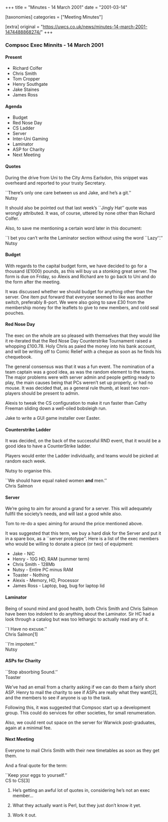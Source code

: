 +++
title = "Minutes - 14 March 2001"
date = "2001-03-14"

[taxonomies]
categories = ["Meeting Minutes"]

[extra]
original = "https://uwcs.co.uk/news/minutes-14-march-2001-1474488868274/"
+++

### Compsoc Exec Minnits - 14 March 2001

#### Present

  - Richard Colfer
  - Chris Smith
  - Tom Cropper
  - Henry Southgate
  - Jake Staines
  - James Ross

#### Agenda

  - Budget
  - Red Nose Day
  - CS Ladder
  - Server
  - Inter-Uni Gaming
  - Laminator
  - ASP for Charity
  - Next Meeting

#### Quotes

During the drive from Uni to the City Arms Earlsdon, this snippet was overheard and reported to your trusty Secretary.

\`\`There’s only one care between us and Jake, and he’s a git.’’  
Nutsy

It should also be pointed out that last week’s \`\`Jingly Hat’’ quote was wrongly attributed. It was, of course, uttered by none other than Richard Colfer.

Also, to save me mentioning a certain word later in this document:

\`\`I bet you can’t write the Laminator section without using the word \`\`Lazy’‘.’’  
Nutsy

#### Budget

With regards to the capital budget form, we have decided to go for a thousand (£1000) pounds, as this will buy us a stonking great server. The form is due on Friday, so Alexis and Richard are to go back to Uni and do the form after the meeting.

It was discussed whether we should budget for anything other than the server. One item put forward that everyone seemed to like was another switch, preferably 8-port. We were also going to save £30 from the membership money for the leaflets to give to new members, and cold seal pouches.

#### Red Nose Day

The exec on the whole are so pleased with themselves that they would like it re-iterated that the Red Nose Day Counterstrike Tournament raised a whopping £100.78. Holy Chris as paied the money into his bank account, and will be writing off to Comic Relief with a cheque as soon as he finds his chequebook.

The general consensus was that it was a fun event. The nomination of a team captain was a good idea, as was the random element to the teams. The major problems were with server admin and people getting ready to play, the main causes being that PCs weren’t set up properly, or had no mouse. It was decided that, as a general rule thumb, at least two non-players should be present to admin.

Alexis to tweak the CS configuration to make it run faster than Cathy Freeman sliding down a well-oiled bobsleigh run.

Jake to write a GUI game installer over Easter.

#### Counterstrike Ladder

It was decided, on the back of the successful RND event, that it would be a good idea to have a CounterStrike ladder.

Players would enter the Ladder individually, and teams would be picked at random each week.

Nutsy to organise this.

\`\`We should have equal naked women **and** men.’’  
Chris Salmon

#### Server

We’re going to aim for around a grand for a server. This will adequately fullfil the society’s needs, and will last a good while also.

Tom to re-do a spec aiming for around the price mentioned above.

It was suggested that this term, we buy a hard disk for the Server and put it in a spare box, as a \`\`server prototype’’. Here is a list of the exec members who would be willing to donate a piece (or two) of equipment:

  - Jake - NIC
  - Henry - 10G HD, RAM (summer term)
  - Chris Smith - 128Mb
  - Nutsy - Entire PC minus RAM
  - Toaster - Nothing
  - Alexis - Memory, HD, Processor
  - James Ross - Laptop, bag, bug for laptop lid

#### Laminator

Being of sound mind and good health, both Chris Smith and Chris Salmon have been too indolent to do anything about the Laminator. Sir HC had a look through a catalog but was too lethargic to actually read any of it.

\`\`I Have no excuse.’’  
Chris Salmon\[1\]

\`\`I’m impotent.’’  
Nutsy

#### ASPs for Charity

\`\`Stop absorbing Sound.’’  
Toaster

We’ve had an email from a charity asking if we can do them a fairly short ASP. Henry to mail the charity to see if ASPs are really what they want\[2\], and the members to see if anyone is up to the task.

Following this, it was suggested that Compsoc start up a development group. This could do services for other societies, for small renumeration.

Also, we could rent out space on the server for Warwick post-graduates, again at a minimal fee.

#### Next Meeting

Everyone to mail Chris Smith with their new timetables as soon as they get them.

And a final quote for the term:

\`\`Keep your eggs to yourself.’’  
CS to CS\[3\]

1.  He’s getting an awful lot of quotes in, considering he’s not an exec member…

2.  What they actually want is Perl, but they just don’t know it yet.

3.  Work it out.
